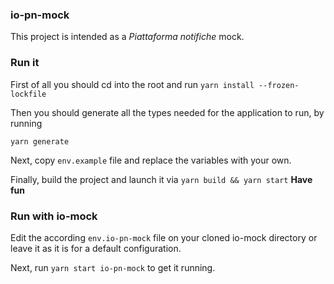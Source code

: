 ### io-pn-mock
This project is intended as a *Piattaforma notifiche* mock.

### Run it
First of all you should cd into the root and run
```yarn install --frozen-lockfile```

Then you should generate all the types needed for the application to run, by running

```yarn generate```

Next, copy `env.example` file and replace the variables with your own.

Finally, build the project and launch it via ```yarn build && yarn start```
**Have fun**

### Run with io-mock
Edit the according `env.io-pn-mock` file on your cloned io-mock directory or leave it as it is for a default configuration.

Next, run `yarn start io-pn-mock` to get it running.
